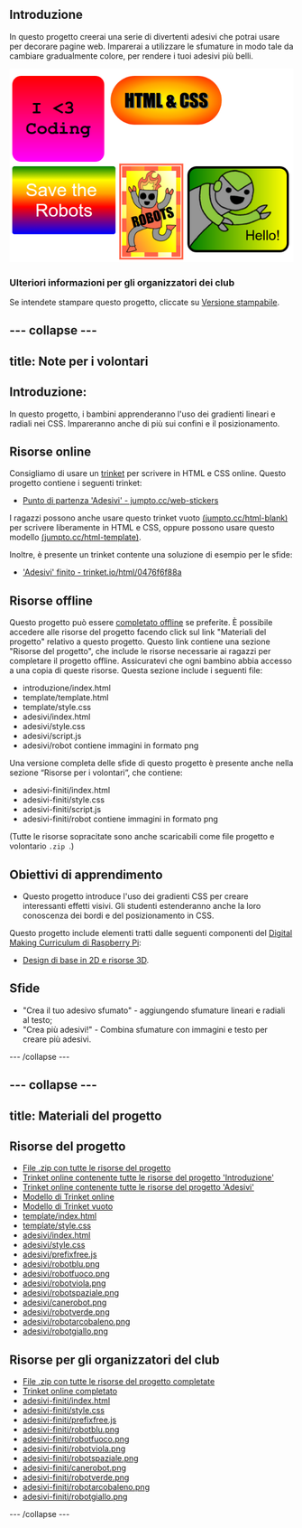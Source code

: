 ## Introduzione

In questo progetto creerai una serie di divertenti adesivi che potrai usare per decorare pagine web. Imparerai a utilizzare le sfumature in modo tale da cambiare gradualmente colore, per rendere i tuoi adesivi più belli.

![screenshot](images/stickers-finished.png)

### Ulteriori informazioni per gli organizzatori dei club

Se intendete stampare questo progetto, cliccate su [Versione stampabile](https://projects.raspberrypi.org/it-IT/projects/stickers/print).

--- collapse ---
---
title: Note per i volontari
---

## Introduzione:

In questo progetto, i bambini apprenderanno l'uso dei gradienti lineari e radiali nei CSS. Impareranno anche di più sui confini e il posizionamento.

## Risorse online

Consigliamo di usare un [trinket](https://trinket.io/) per scrivere in HTML e CSS online. Questo progetto contiene i seguenti trinket:

* [Punto di partenza 'Adesivi' - jumpto.cc/web-stickers](http://jumpto.cc/web-stickers)

I ragazzi possono anche usare questo trinket vuoto [(jumpto.cc/html-blank)](http://jumpto.cc/html-blank) per scrivere liberamente in HTML e CSS, oppure possono usare questo modello [(jumpto.cc/html-template)](http://jumpto.cc/html-template).

Inoltre, è presente un trinket contente una soluzione di esempio per le sfide:

* ['Adesivi' finito - trinket.io/html/0476f6f88a](https://trinket.io/html/0476f6f88a)

## Risorse offline

Questo progetto può essere [completato offline](https://www.codeclubprojects.org/en-GB/resources/webdev-working-offline/) se preferite. È possibile accedere alle risorse del progetto facendo click sul link "Materiali del progetto" relativo a questo progetto. Questo link contiene una sezione "Risorse del progetto", che include le risorse necessarie ai ragazzi per completare il progetto offline. Assicuratevi che ogni bambino abbia accesso a una copia di queste risorse. Questa sezione include i seguenti file:

* introduzione/index.html
* template/template.html
* template/style.css
* adesivi/index.html
* adesivi/style.css
* adesivi/script.js
* adesivi/robot contiene immagini in formato png

Una versione completa delle sfide di questo progetto è presente anche nella sezione “Risorse per i volontari”, che contiene:

* adesivi-finiti/index.html
* adesivi-finiti/style.css
* adesivi-finiti/script.js
* adesivi-finiti/robot contiene immagini in formato png

(Tutte le risorse sopracitate sono anche scaricabili come file progetto e volontario `.zip `.)

## Obiettivi di apprendimento

* Questo progetto introduce l'uso dei gradienti CSS per creare interessanti effetti visivi. Gli studenti estenderanno anche la loro conoscenza dei bordi e del posizionamento in CSS. 

Questo progetto include elementi tratti dalle seguenti componenti del [Digital Making Curriculum di Raspberry Pi](https://rpf.io/curriculum):

* [Design di base in 2D e risorse 3D](https://www.raspberrypi.org/curriculum/design/creator).

## Sfide

* "Crea il tuo adesivo sfumato" - aggiungendo sfumature lineari e radiali al testo;
* "Crea più adesivi!" - Combina sfumature con immagini e testo per creare più adesivi.

--- /collapse ---

--- collapse ---
---
title: Materiali del progetto
---

## Risorse del progetto

* [File .zip con tutte le risorse del progetto](resources/stickers-project-resources.zip)
* [Trinket online contenente tutte le risorse del progetto 'Introduzione'](http://jumpto.cc/web-intro)
* [Trinket online contenente tutte le risorse del progetto 'Adesivi'](http://jumpto.cc/web-stickers)
* [Modello di Trinket online](http://jumpto.cc/trinket-template)
* [Modello di Trinket vuoto](http://jumpto.cc/trinket-blank)
* [template/index.html](resources/template-index.html)
* [template/style.css](resources/template-style.css)
* [adesivi/index.html](resources/stickers-index.html)
* [adesivi/style.css](resources/stickers-style.css)
* [adesivi/prefixfree.js](resources/stickers-prefixfree.js)
* [adesivi/robotblu.png](resources/stickers-bluerobot.png)
* [adesivi/robotfuoco.png](resources/stickers-firerobot.png)
* [adesivi/robotviola.png](resources/stickers-purplerobot.png)
* [adesivi/robotspaziale.png](resources/stickers-spacerobot.png)
* [adesivi/canerobot.png](resources/stickers-dogrobot.png)
* [adesivi/robotverde.png](resources/stickers-greenrobot.png)
* [adesivi/robotarcobaleno.png](resources/stickers-rainbowrobot.png)
* [adesivi/robotgiallo.png](resources/stickers-yellowrobot.png)

## Risorse per gli organizzatori del club

* [File .zip con tutte le risorse del progetto completate](resources/stickers-volunteer-resources.zip)
* [Trinket online completato](https://trinket.io/html/0476f6f88a)
* [adesivi-finiti/index.html](resources/stickers-finished-index.html)
* [adesivi-finiti/style.css](resources/stickers-finished-style.css)
* [adesivi-finiti/prefixfree.js](resources/stickers-finished-prefixfree.js)
* [adesivi-finiti/robotblu.png](resources/stickers-finished-bluerobot.png)
* [adesivi-finiti/robotfuoco.png](resources/stickers-finished-firerobot.png)
* [adesivi-finiti/robotviola.png](resources/stickers-finished-purplerobot.png)
* [adesivi-finiti/robotspaziale.png](resources/stickers-finished-spacerobot.png)
* [adesivi-finiti/canerobot.png](resources/stickers-finished-dogrobot.png)
* [adesivi-finiti/robotverde.png](resources/stickers-finished-greenrobot.png)
* [adesivi-finiti/robotarcobaleno.png](resources/stickers-finished-rainbowrobot.png)
* [adesivi-finiti/robotgiallo.png](resources/stickers-finished-yellowrobot.png)

--- /collapse ---

